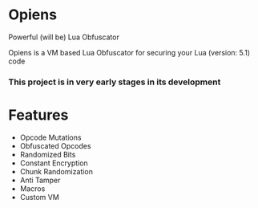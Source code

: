 # Opiens
Powerful (will be) Lua Obfuscator

Opiens is a VM based Lua Obfuscator for securing your Lua (version: 5.1) code

### This project is in very early stages in its development

# Features
- Opcode Mutations
- Obfuscated Opcodes
- Randomized Bits
- Constant Encryption
- Chunk Randomization
- Anti Tamper
- Macros
- Custom VM
